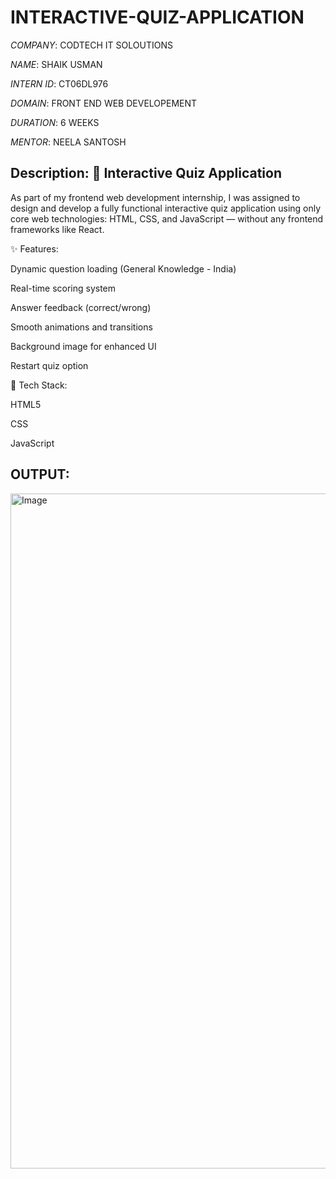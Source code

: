 # INTERACTIVE-QUIZ-APPLICATION

*COMPANY*: CODTECH IT SOLOUTIONS

*NAME*: SHAIK USMAN

*INTERN ID*: CT06DL976

*DOMAIN*: FRONT END WEB DEVELOPEMENT

*DURATION*: 6 WEEKS

*MENTOR*: NEELA SANTOSH

## Description: 📘 Interactive Quiz Application

As part of my frontend web development internship, I was assigned to design and develop a fully functional interactive quiz application using only core web technologies: HTML, CSS, and JavaScript — without any frontend frameworks like React.

✨ Features:

Dynamic question loading (General Knowledge - India)

Real-time scoring system

Answer feedback (correct/wrong)

Smooth animations and transitions

Background image for enhanced UI

Restart quiz option

🔧 Tech Stack:

HTML5

CSS

JavaScript

## OUTPUT: 

<img width="1080" alt="Image" src="https://github.com/user-attachments/assets/f8337f11-3dd5-4c4f-957f-9a49ad4941c1" />

